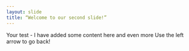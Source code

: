 ```yaml
---
layout: slide
title: “Welcome to our second slide!”
---
```

Your test - I have added some content here and even more
Use the left arrow to go back!
